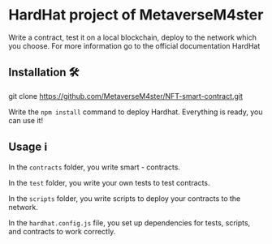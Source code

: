# HardHat project of MetaverseM4ster

Write a contract, test it on a local blockchain, deploy to the network which you choose. For more information go to the official documentation HardHat

## Installation 🛠️

git clone https://github.com/MetaverseM4ster/NFT-smart-contract.git

Write the `npm install` command to deploy Hardhat. Everything is ready, you can use it!

## Usage ℹ️

In the `contracts` folder, you write smart - contracts.

In the `test` folder, you write your own tests to test contracts.

In the `scripts` folder, you write scripts to deploy your contracts to the network.

In the `hardhat.config.js` file, you set up dependencies for tests, scripts, and contracts to work correctly.
